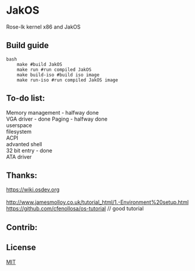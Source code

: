 # JakOS
Rose-lk kernel x86 and JakOS

## Build guide
	bash
		make #build JakOS
		make run #run compiled JakOS
		make build-iso #build iso image
		make run-iso #run compiled JakOS image

## To-do list:
  Memory management - halfway done <br>
  VGA driver - done
  Paging - halfway done  <br>
  userspace <br>
  filesystem <br>
  ACPI <br>
  advanted shell <br>
  32 bit entry - done <br>
  ATA driver <br>
  
  
 

## Thanks:
https://wiki.osdev.org <br>																																													
http://www.jamesmolloy.co.uk/tutorial_html/1.-Environment%20setup.html <br>																									https://github.com/cfenollosa/os-tutorial // good tutorial <br>
## Contrib:

## License
[MIT](https://choosealicense.com/licenses/mit/)

